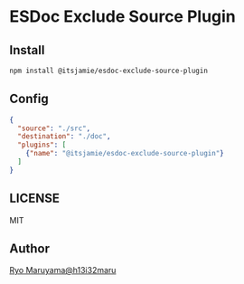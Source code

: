 # ESDoc Exclude Source Plugin
## Install
```bash
npm install @itsjamie/esdoc-exclude-source-plugin
```

## Config
```json
{
  "source": "./src",
  "destination": "./doc",
  "plugins": [
    {"name": "@itsjamie/esdoc-exclude-source-plugin"}
  ]
}
```

## LICENSE
MIT

## Author
[Ryo Maruyama@h13i32maru](https://github.com/h13i32maru)
